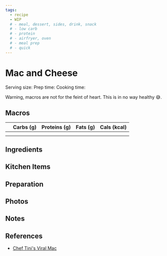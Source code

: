 ```yaml
---
tags:
  - recipe
  - WIP
  # - meal, dessert, sides, drink, snack
  # - low carb
  # - protein
  # - airfryer, oven
  # - meal prep
  # - quick
---
```

# Mac and Cheese

Serving size:
Prep time:
Cooking time:

Warning, macros are not for the feint of heart. This is in no way healthy 😅.

## Macros

|  | Carbs (g) | Proteins (g) | Fats (g) | Cals (kcal) |
| --- | --- | --- | --- | --- |
|  |  |  |  |  |
|  |  |  |  |  |

## Ingredients

## Kitchen Items

## Preparation

## Photos

## Notes

## References

- [Chef Tini's Viral Mac](https://www.tiktok.com/@tinekeyounger/video/7300777943238790443?lang=en)